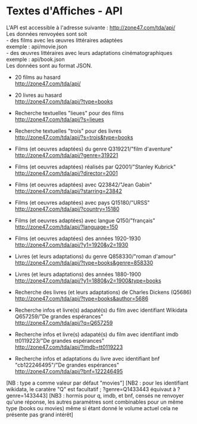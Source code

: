 Textes d'Affiches - API
======
L'API est accessible à l'adresse suivante : http://zone47.com/tda/api/  
Les données renvoyées sont soit   
    - des films avec les œuvres littéraires adaptées  
    exemple : api/movie.json  
    - des œuvres littéraires avec leurs adaptations cinématographiques   
    exemple : api/book.json  
Les données sont au format JSON.  
  
* 20 films au hasard  
http://zone47.com/tda/api/  
* 20 livres au hasard  
http://zone47.com/tda/api/?type=books  
  
* Recherche textuelles "lieues" pour des films  
http://zone47.com/tda/api/?s=lieues  
* Recherche textuelles "trois" pour des livres  
http://zone47.com/tda/api/?s=trois&type=books  
  
* Films (et oeuvres adaptées) du genre Q319221/"film d'aventure"  
http://zone47.com/tda/api/?genre=319221  
* Films (et oeuvres adaptées) réalisés par Q2001/"Stanley Kubrick"  
http://zone47.com/tda/api/?director=2001  
* Films (et oeuvres adaptées) avec Q23842/"Jean Gabin"  
http://zone47.com/tda/api/?starring=23842  
* Films (et oeuvres adaptées) avec pays Q15180/"URSS"  
http://zone47.com/tda/api/?country=15180  
* Films (et oeuvres adaptées) avec langue Q150/"français"  
http://zone47.com/tda/api/?language=150  
* Films (et oeuvres adaptées) des années 1920-1930  
http://zone47.com/tda/api/?y1=1920&y2=1930  
  
* Livres (et leurs adaptations) du genre Q858330/"roman d'amour"  
http://zone47.com/tda/api/?type=books&genre=858330  
* Livres (et leurs adaptations) des années 1880-1900  
http://zone47.com/tda/api/?y1=1880&y2=1900&type=books  
* Recherche des livres (et leurs adaptations) de Charles Dickens (Q5686)  
http://zone47.com/tda/api/?type=books&author=5686  
  
* Recherche infos et livre(s) adapaté(s) du film avec identifiant Wikidata Q657259/"De grandes espérances"  
http://zone47.com/tda/api/?q=Q657259  
* Recherche infos et livre(s) adapaté(s) du film avec identifiant imdb tt0119223/"De grandes espérances"  
http://zone47.com/tda/api/?imdb=tt0119223  
* Recherche infos et adaptations du livre avec identifiant bnf "cb122246495"/"De grandes espérances"  
http://zone47.com/tda/api/?bnf=122246495

[NB : type a comme valeur par défaut "movies"]
[NB2 : pour les identifiant wikidata,  le caratère "Q" est facultatif ; ?genre=Q1433443 équivaut à ?genre=1433443]
[NB3 : hormis pour q, imdb, et bnf, censés ne renvoyer qu'une réponse, les autres paramètres sont combinables pour un même type (books ou movies) même si étant donné le volume actuel cela ne présente pas grand intérêt]